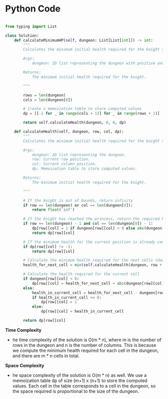# Python Code

```python

from typing import List

class Solution:
    def calculateMinimumHP(self, dungeon: List[List[int]]) -> int:
        """
        Calculates the minimum initial health required for the knight to rescue the princess in the dungeon.

        Args:
            dungeon: 2D list representing the dungeon with positive and negative integers.

        Returns:
            The minimum initial health required for the knight.

        """

        rows = len(dungeon)
        cols = len(dungeon[0])

        # Create a memoization table to store computed values
        dp = [[-1 for _ in range(cols + 1)] for _ in range(rows + 1)]

        return self.calculateHealth(dungeon, 0, 0, dp)

    def calculateHealth(self, dungeon, row, col, dp):
        """
        Calculates the minimum initial health required for the knight starting at the given position (row, col).

        Args:
            dungeon: 2D list representing the dungeon.
            row: Current row position.
            col: Current column position.
            dp: Memoization table to store computed values.

        Returns:
            The minimum initial health required for the knight.

        """

        # If the knight is out of bounds, return infinity
        if row == len(dungeon) or col == len(dungeon[0]):
            return float('inf')

        # If the knight has reached the princess, return the required health to survive that cell
        if row == len(dungeon) - 1 and col == len(dungeon[0]) - 1:
            dp[row][col] = 1 if dungeon[row][col] > 0 else abs(dungeon[row][col]) + 1
            return dp[row][col]

        # If the minimum health for the current position is already computed, return it
        if dp[row][col] != -1:
            return dp[row][col]

        # Calculate the minimum health required for the next cells (down and right)
        health_for_next_cell = min(self.calculateHealth(dungeon, row + 1, col, dp), self.calculateHealth(dungeon, row, col + 1, dp))

        # Calculate the health required for the current cell
        if dungeon[row][col] < 0:
            dp[row][col] = health_for_next_cell + abs(dungeon[row][col])
        else:
            health_in_current_cell = health_for_next_cell - dungeon[row][col]
            if health_in_current_cell <= 0:
                dp[row][col] = 1
            else:
                dp[row][col] = health_in_current_cell

        return dp[row][col]

```

**Time Complexity**
- he time complexity of the solution is O(m * n), where m is the number of rows in the dungeon and n is the number of columns. This is because we compute the minimum health required for each cell in the dungeon, and there are m * n cells in total.

**Space Complexity**
- he space complexity of the solution is O(m * n) as well. We use a memoization table dp of size (m+1) x (n+1) to store the computed values. Each cell in the table corresponds to a cell in the dungeon, so the space required is proportional to the size of the dungeon.
